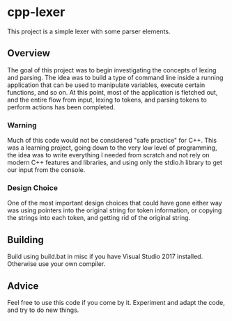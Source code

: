 # cpp-lexer
This project is a simple lexer with some parser elements.

## Overview
The goal of this project was to begin investigating the concepts of lexing and parsing. The idea was to build a type of command line inside a running application that can be used to manipulate variables, execute certain functions, and so on. At this point, most of the application is fletched out, and the entire flow from input, lexing to tokens, and parsing tokens to perform actions has been completed. 

### Warning
Much of this code would not be considered "safe practice" for C++. This was a learning project, going down to the very low level of programming, the idea was to write everything I needed from scratch and not rely on modern C++ features and libraries, and using only the stdio.h library to get our input from the console. 

### Design Choice
One of the most important design choices that could have gone either way was using pointers into the original string for token information, or copying the strings into each token, and getting rid of the original string.

## Building
Build using build.bat in misc if you have Visual Studio 2017 installed. Otherwise use your own compiler.

## Advice
Feel free to use this code if you come by it. Experiment and adapt the code, and try to do new things.
